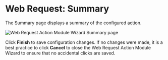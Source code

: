 # Web Request: Summary

The Summary page displays a summary of the configured action.

![Web Request Action Module Wizard Summary page](/img/product_docs/accessanalyzer/12.0/admin/action/webrequest/summary.webp)

Click **Finish** to save configuration changes. If no changes were made, it is a best practice to
click **Cancel** to close the Web Request Action Module Wizard to ensure that no accidental clicks
are saved.
